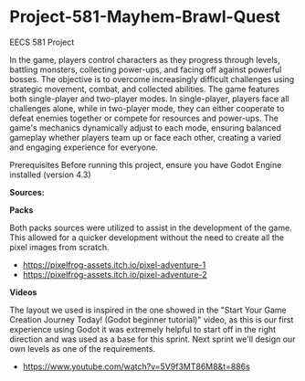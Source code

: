 # Project-581-Mayhem-Brawl-Quest
EECS 581 Project

In the game, players control characters as they progress through levels, battling monsters, collecting power-ups, and facing off against powerful bosses. The objective is to overcome increasingly difficult challenges using strategic movement, combat, and collected abilities. The game features both single-player and two-player modes. In single-player, players face all challenges alone, while in two-player mode, they can either cooperate to defeat enemies together or compete for resources and power-ups. The game's mechanics dynamically adjust to each mode, ensuring balanced gameplay whether players team up or face each other, creating a varied and engaging experience for everyone.

Prerequisites Before running this project, ensure you have Godot Engine installed  (version 4.3)

**Sources:**

**Packs**

Both packs sources were utilized to assist in the development of the game. This allowed for a quicker development without the need to create all the pixel images from scratch.
- https://pixelfrog-assets.itch.io/pixel-adventure-1
- https://pixelfrog-assets.itch.io/pixel-adventure-2


**Videos**

  The layout we used is inspired in the one showed in the "Start Your Game Creation Journey Today! (Godot beginner tutorial)" video, as this is our first experience using Godot it was extremely helpful to start off in the right direction and was used as a base for this sprint. Next sprint we'll design our own levels as one of the requirements.
  
  - https://www.youtube.com/watch?v=5V9f3MT86M8&t=886s

